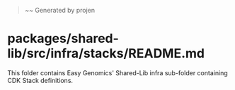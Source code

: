 > ~~ Generated by projen
# packages/shared-lib/src/infra/stacks/README.md
This folder contains Easy Genomics' Shared-Lib infra sub-folder containing CDK Stack definitions.